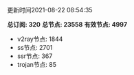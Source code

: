 更新时间2021-08-22 08:54:35

**总订阅: 320**
**总节点: 23558**
**有效节点: 4997**
- v2ray节点: 1844
- ss节点: 2701
- ssr节点: 367
- trojan节点: 85

